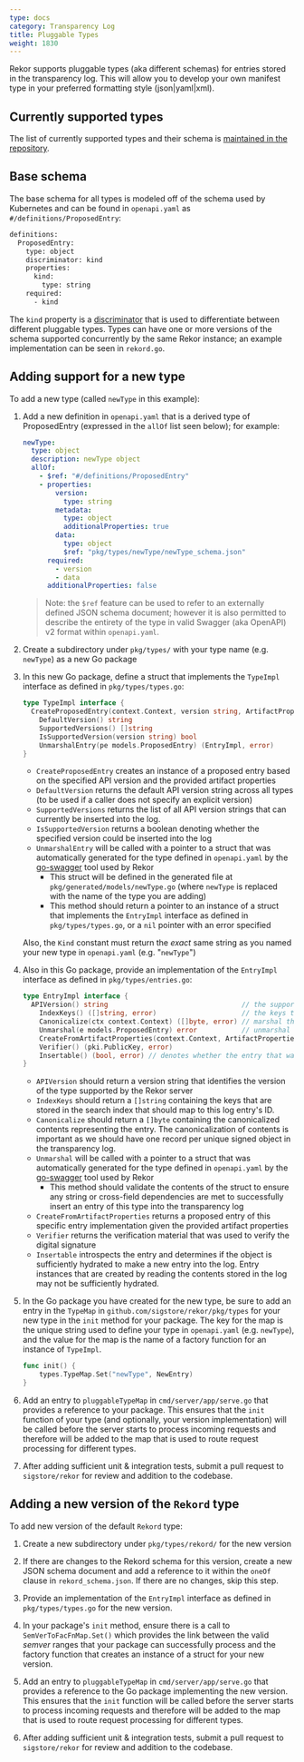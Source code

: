 ```yaml
---
type: docs
category: Transparency Log
title: Pluggable Types
weight: 1830
---
```


Rekor supports pluggable types (aka different schemas) for entries stored in the transparency log. This will allow you to develop your own manifest type in your preferred formatting style (json|yaml|xml).

## Currently supported types

The list of currently supported types and their schema is [maintained in the repository](https://github.com/sigstore/rekor/tree/main/pkg/types#currently-supported-types).

## Base schema

The base schema for all types is modeled off of the schema used by Kubernetes and can be found in `openapi.yaml` as `#/definitions/ProposedEntry`:

```bash
definitions:
  ProposedEntry:
    type: object
    discriminator: kind
    properties:
      kind:
        type: string
    required:
      - kind
```

The `kind` property is a [discriminator](https://github.com/OAI/OpenAPI-Specification/blob/master/versions/2.0.md#fixed-fields-13) that is used to differentiate between different pluggable types. Types can have one or more versions of the schema supported concurrently by the same Rekor instance; an example implementation can be seen in `rekord.go`.

## Adding support for a new type

To add a new type (called `newType` in this example):

1. Add a new definition in `openapi.yaml` that is a derived type of ProposedEntry (expressed in the `allOf` list seen below); for example:

    ```yaml
    newType:
      type: object
      description: newType object
      allOf:
        - $ref: "#/definitions/ProposedEntry"
        - properties:
            version:
              type: string
            metadata:
              type: object
              additionalProperties: true
            data:
              type: object
              $ref: "pkg/types/newType/newType_schema.json"
          required:
            - version
            - data
          additionalProperties: false
    ```

    > Note: the `$ref` feature can be used to refer to an externally defined JSON schema document; however it is also permitted to describe the entirety of the type in valid Swagger (aka OpenAPI) v2 format within `openapi.yaml`.

2. Create a subdirectory under `pkg/types/` with your type name (e.g. `newType`) as a new Go package

3. In this new Go package, define a struct that implements the `TypeImpl` interface as defined in `pkg/types/types.go`:

    ```go
    type TypeImpl interface {
      CreateProposedEntry(context.Context, version string, ArtifactProperties) (models.ProposedEntry, error)
        DefaultVersion() string
        SupportedVersions() []string
        IsSupportedVersion(version string) bool
        UnmarshalEntry(pe models.ProposedEntry) (EntryImpl, error)
    }
    ```

    - `CreateProposedEntry` creates an instance of a proposed entry based on the specified API version and the provided artifact properties
    - `DefaultVersion` returns the default API version string across all types (to be used if a caller does not specify an explicit version)
    - `SupportedVersions` returns the list of all API version strings that can currently be inserted into the log.
    - `IsSupportedVersion` returns a boolean denoting whether the specified version could be inserted into the log
    - `UnmarshalEntry` will be called with a pointer to a struct that was automatically generated for the type defined in `openapi.yaml` by the [go-swagger](http://github.com/go-swagger/go-swagger) tool used by Rekor
      - This struct will be defined in the generated file at `pkg/generated/models/newType.go` (where `newType` is replaced with the name of the type you are adding)
      - This method should return a pointer to an instance of a struct that implements the `EntryImpl` interface as defined in `pkg/types/types.go`, or a `nil` pointer with an error specified

    Also, the `Kind` constant must return the _exact_ same string as you named your new type in `openapi.yaml` (e.g. "`newType`")

4. Also in this Go package, provide an implementation of the `EntryImpl` interface as defined in `pkg/types/entries.go`:

    ```go
    type EntryImpl interface {
      APIVersion() string                                 // the supported versions for this implementation
        IndexKeys() ([]string, error)                     // the keys that should be added to the external index for this entry
        Canonicalize(ctx context.Context) ([]byte, error) // marshal the canonical entry to be put into the tlog
        Unmarshal(e models.ProposedEntry) error           // unmarshal the abstract entry into the specific struct for this versioned type
        CreateFromArtifactProperties(context.Context, ArtifactProperties) (models.ProposedEntry, error)
        Verifier() (pki.PublicKey, error)
        Insertable() (bool, error) // denotes whether the entry that was unmarshalled has the writeOnly fields required to validate and insert into the log
    }
    ```

   - `APIVersion` should return a version string that identifies the version of the type supported by the Rekor server
   - `IndexKeys` should return a `[]string` containing the keys that are stored in the search index that should map to this log entry's ID.
   - `Canonicalize` should return a `[]byte` containing the canonicalized contents representing the entry. The canonicalization of contents is important as we should have one record per unique signed object in the transparency log.
   - `Unmarshal` will be called with a pointer to a struct that was automatically generated for the type defined in `openapi.yaml` by the [go-swagger](http://github.com/go-swagger/go-swagger) tool used by Rekor
     - This method should validate the contents of the struct to ensure any string or cross-field dependencies are met to successfully insert an entry of this type into the transparency log
   - `CreateFromArtifactProperties` returns a proposed entry of this specific entry implementation given the provided artifact properties
   - `Verifier` returns the verification material that was used to verify the digital signature
   - `Insertable` introspects the entry and determines if the object is sufficiently hydrated to make a new entry into the log. Entry instances that are created by reading the contents stored in the log may not be sufficiently hydrated.

5. In the Go package you have created for the new type, be sure to add an entry in the `TypeMap` in `github.com/sigstore/rekor/pkg/types` for your new type in the `init` method for your package. The key for the map is the unique string used to define your type in `openapi.yaml` (e.g. `newType`), and the value for the map is the name of a factory function for an instance of `TypeImpl`.

    ```go
    func init() {
        types.TypeMap.Set("newType", NewEntry)
    }
    ```

6. Add an entry to `pluggableTypeMap` in `cmd/server/app/serve.go` that provides a reference to your package. This ensures that the `init` function of your type (and optionally, your version implementation) will be called before the server starts to process incoming requests and therefore will be added to the map that is used to route request processing for different types.

7. After adding sufficient unit & integration tests, submit a pull request to `sigstore/rekor` for review and addition to the codebase.

## Adding a new version of the `Rekord` type

To add new version of the default `Rekord` type:

1. Create a new subdirectory under `pkg/types/rekord/` for the new version

2. If there are changes to the Rekord schema for this version, create a new JSON schema document and add a reference to it within the `oneOf` clause in `rekord_schema.json`. If there are no changes, skip this step.

3. Provide an implementation of the `EntryImpl` interface as defined in `pkg/types/types.go` for the new version.

4. In your package's `init` method, ensure there is a call to `SemVerToFacFnMap.Set()` which provides the link between the valid _semver_ ranges that your package can successfully process and the factory function that creates an instance of a struct for your new version.

5. Add an entry to `pluggableTypeMap` in `cmd/server/app/serve.go` that provides a reference to the Go package implementing the new version. This ensures that the `init` function will be called before the server starts to process incoming requests and therefore will be added to the map that is used to route request processing for different types.

6. After adding sufficient unit & integration tests, submit a pull request to `sigstore/rekor` for review and addition to the codebase.

